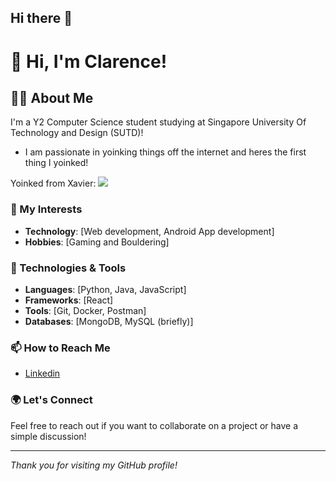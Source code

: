 ## Hi there 👋

# 👋 Hi, I'm Clarence!

## 🧑‍💻 About Me
I'm a Y2 Computer Science student studying at Singapore University Of Technology and Design (SUTD)! 
- I am passionate in yoinking things off the internet and heres the first thing I yoinked!

Yoinked from Xavier: 
<img src="https://i.giphy.com/media/v1.Y2lkPTc5MGI3NjExYXV3Y3ZpNXJ6Z21kcmxkc2Z5bG4ydG82eWhlbXM2bjduZ2dncTcwaSZlcD12MV9pbnRlcm5hbF9naWZfYnlfaWQmY3Q9Zw/UhqGUr4rtzddELmKrO/giphy.gif">


### 🌟 My Interests
- **Technology**: [Web development, Android App development]
- **Hobbies**: [Gaming and Bouldering]

### 🔧 Technologies & Tools
- **Languages**: [Python, Java, JavaScript]
- **Frameworks**: [React]
- **Tools**: [Git, Docker, Postman]
- **Databases**: [MongoDB, MySQL (briefly)]

### 📫 How to Reach Me
- [Linkedin](https://www.linkedin.com/in/clarence-lau-66343a1a8/)

### 🌍 Let's Connect
Feel free to reach out if you want to collaborate on a project or have a simple discussion!

---

*Thank you for visiting my GitHub profile!*

